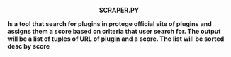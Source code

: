 <p align=center><b>SCRAPER.PY<b></p>

Is a tool that search for plugins in protege official site of plugins and assigns them a score based on criteria that user search for. The output will be a list of tuples of URL of plugin and a score. The list will be sorted desc by score
